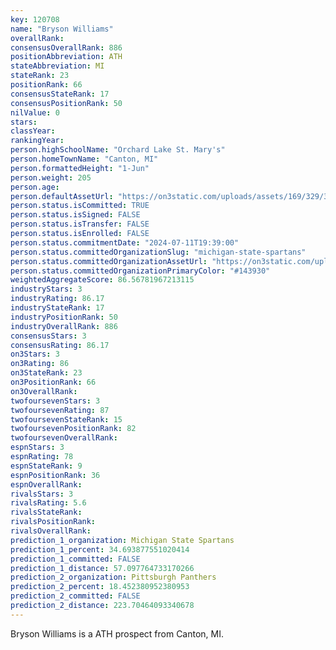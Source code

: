 ```yaml
---
key: 120708
name: "Bryson Williams"
overallRank: 
consensusOverallRank: 886
positionAbbreviation: ATH
stateAbbreviation: MI
stateRank: 23
positionRank: 66
consensusStateRank: 17
consensusPositionRank: 50
nilValue: 0
stars: 
classYear: 
rankingYear: 
person.highSchoolName: "Orchard Lake St. Mary's"
person.homeTownName: "Canton, MI"
person.formattedHeight: "1-Jun"
person.weight: 205
person.age: 
person.defaultAssetUrl: "https://on3static.com/uploads/assets/169/329/329169.png"
person.status.isCommitted: TRUE
person.status.isSigned: FALSE
person.status.isTransfer: FALSE
person.status.isEnrolled: FALSE
person.status.commitmentDate: "2024-07-11T19:39:00"
person.status.committedOrganizationSlug: "michigan-state-spartans"
person.status.committedOrganizationAssetUrl: "https://on3static.com/uploads/assets/37/150/150037.svg"
person.status.committedOrganizationPrimaryColor: "#143930"
weightedAggregateScore: 86.56781967213115
industryStars: 3
industryRating: 86.17
industryStateRank: 17
industryPositionRank: 50
industryOverallRank: 886
consensusStars: 3
consensusRating: 86.17
on3Stars: 3
on3Rating: 86
on3StateRank: 23
on3PositionRank: 66
on3OverallRank: 
twofoursevenStars: 3
twofoursevenRating: 87
twofoursevenStateRank: 15
twofoursevenPositionRank: 82
twofoursevenOverallRank: 
espnStars: 3
espnRating: 78
espnStateRank: 9
espnPositionRank: 36
espnOverallRank: 
rivalsStars: 3
rivalsRating: 5.6
rivalsStateRank: 
rivalsPositionRank: 
rivalsOverallRank: 
prediction_1_organization: Michigan State Spartans
prediction_1_percent: 34.693877551020414
prediction_1_committed: FALSE
prediction_1_distance: 57.097764733170266
prediction_2_organization: Pittsburgh Panthers
prediction_2_percent: 18.452380952380953
prediction_2_committed: FALSE
prediction_2_distance: 223.70464093340678
---
```

Bryson Williams is a ATH prospect from Canton, MI.
